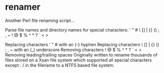 # renamer
Another Perl file renaming script...

Parse file names and directory names for special characters:
' " # \ [] | {} () ; , ~ ! @ $ % ^ * ? ` < >

Replacing characters ' " # with an (-) hyphen
Replacing characters \ [] | {} () ; , ~ with an (_) underscore
Removing characters ! @ $ % ^ * ? ` < >
Removing leading/trailing spaces
Originally written to rename thousands of files stored on a Xsan file system which supported all special characters except : / in the filename to a NTFS based file system.
